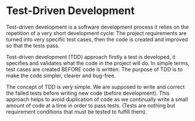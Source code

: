 # Test-Driven Development
Test-driven development is a software development process it relies on the repetition of a very short development cycle: 
The project requirements are turned into very specific test cases, then the code is created and improved so that the tests pass.

Test-driven development (TDD) approach firstly a test is developed, it specifies and validates what the code in the project will do. 
In simple terms, test cases are created BEFORE code is written. The purpose of TDD is to make the code simpler, clearer and bug-free.

The concept of TDD is very simple. We are supposed to write and correct the failed tests before writing new code (before development). 
This approach helps to avoid duplication of code as we continually write a small amount of code at a time in order to pass tests. 
(Tests are nothing but requirement conditions that must be tested to fulfill them).